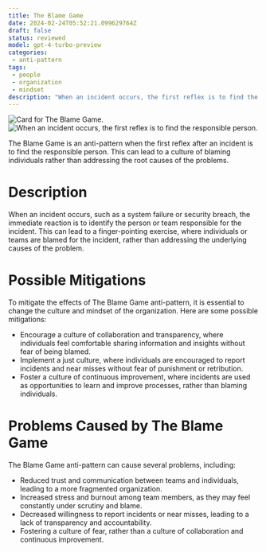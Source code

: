 ```yaml
---
title: The Blame Game
date: 2024-02-24T05:52:21.099629764Z
draft: false
status: reviewed
model: gpt-4-turbo-preview
categories: 
 - anti-pattern
tags: 
 - people
 - organization
 - mindset
description: "When an incident occurs, the first reflex is to find the responsible person."
---
```


![Card for The Blame Game.](/cards/the-blame-game.png)
![When an incident occurs, the first reflex is to find the responsible person.](/images/the-blame-game.webp)

The Blame Game is an anti-pattern when the first reflex after an incident is to find the responsible person. This can lead to a culture of blaming individuals rather than addressing the root causes of the problems.

# Description

When an incident occurs, such as a system failure or security breach, the immediate reaction is to identify the person or team responsible for the incident. This can lead to a finger-pointing exercise, where individuals or teams are blamed for the incident, rather than addressing the underlying causes of the problem.

# Possible Mitigations

To mitigate the effects of The Blame Game anti-pattern, it is essential to change the culture and mindset of the organization. Here are some possible mitigations:

* Encourage a culture of collaboration and transparency, where individuals feel comfortable sharing information and insights without fear of being blamed.
* Implement a just culture, where individuals are encouraged to report incidents and near misses without fear of punishment or retribution.
* Foster a culture of continuous improvement, where incidents are used as opportunities to learn and improve processes, rather than blaming individuals.

# Problems Caused by The Blame Game

The Blame Game anti-pattern can cause several problems, including:

* Reduced trust and communication between teams and individuals, leading to a more fragmented organization.
* Increased stress and burnout among team members, as they may feel constantly under scrutiny and blame.
* Decreased willingness to report incidents or near misses, leading to a lack of transparency and accountability.
* Fostering a culture of fear, rather than a culture of collaboration and continuous improvement.